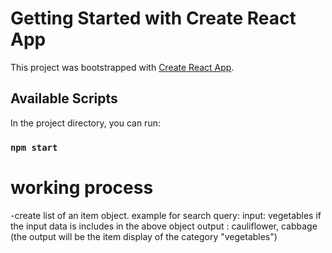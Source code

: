 # Getting Started with Create React App

This project was bootstrapped with [Create React App](https://github.com/facebook/create-react-app).

## Available Scripts

In the project directory, you can run:

### `npm start`

# working process
-create list of an item object.
example for search query:
  input: vegetables
  if the input data is includes in the above object
  output : cauliflower, cabbage (the output will be the item display of the category "vegetables")
